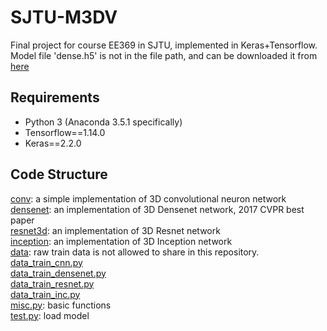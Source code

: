 # SJTU-M3DV
Final project for course EE369 in SJTU, implemented in Keras+Tensorflow.<br />
Model file 'dense.h5' is not in the file path, and can be downloaded it from [here](https://drive.google.com/open?id=1dGDvLPLX4haEq3ofeltP8ZARuycZI-PL)<br />
## Requirements
- Python 3 (Anaconda 3.5.1 specifically)
- Tensorflow==1.14.0
- Keras==2.2.0
## Code Structure
[conv](https://github.com/wygsjtu/SJTU-M3DV/conv): a simple implementation of 3D convolutional neuron network<br />
[densenet](https://github.com/wygsjtu/SJTU-M3DV/densenet): an implementation of 3D Densenet network, 2017 CVPR best paper<br />
[resnet3d](https://github.com/wygsjtu/SJTU-M3DV/resnet3d): an implementation of 3D Resnet network<br />
[inception](https://github.com/wygsjtu/SJTU-M3DV/inception): an implementation of 3D Inception network<br />
[data](https://github.com/wygsjtu/SJTU-M3DV/data): raw train data is not allowed to share in this repository.<br />
[data_train_cnn.py](https://github.com/wygsjtu/SJTU-M3DV/data_train_cnn.py)<br />
[data_train_densenet.py](https://github.com/wygsjtu/SJTU-M3DV/data_train_densenet.py)<br />
[data_train_resnet.py](https://github.com/wygsjtu/SJTU-M3DV/data_train_resnet.py)<br />
[data_train_inc.py](https://github.com/wygsjtu/SJTU-M3DV/data_train_inc.py)<br />
[misc.py](https://github.com/wygsjtu/SJTU-M3DV/misc.py): basic functions<br />
[test.py](https://github.com/wygsjtu/SJTU-M3DV/test.py): load model<br />
